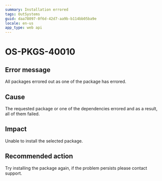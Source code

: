 ```yaml
---
summary: Installation errored
tags: OutSystems
guid: daa78097-0f6d-42d7-aa9b-b114bb05ba9e
locale: en-us
app_type: web api
---
```


# OS-PKGS-40010

## Error message

All packages errored out as one of the package has errored.

## Cause

The requested package or one of the dependencies errored and as a result, all of them failed.

## Impact

Unable to install the selected package.

## Recommended action

Try installing the package again, if the problem persists please contact support.
